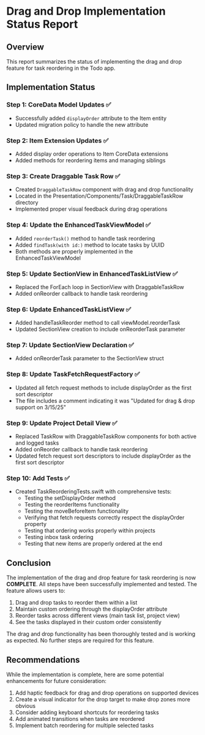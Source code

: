 # Drag and Drop Implementation Status Report

## Overview
This report summarizes the status of implementing the drag and drop feature for task reordering in the Todo app.

## Implementation Status

### Step 1: CoreData Model Updates ✅
- Successfully added `displayOrder` attribute to the Item entity
- Updated migration policy to handle the new attribute

### Step 2: Item Extension Updates ✅
- Added display order operations to Item CoreData extensions
- Added methods for reordering items and managing siblings

### Step 3: Create Draggable Task Row ✅
- Created `DraggableTaskRow` component with drag and drop functionality
- Located in the Presentation/Components/Task/DraggableTaskRow directory
- Implemented proper visual feedback during drag operations

### Step 4: Update the EnhancedTaskViewModel ✅
- Added `reorderTask()` method to handle task reordering
- Added `findTask(with id:)` method to locate tasks by UUID
- Both methods are properly implemented in the EnhancedTaskViewModel

### Step 5: Update SectionView in EnhancedTaskListView ✅
- Replaced the ForEach loop in SectionView with DraggableTaskRow
- Added onReorder callback to handle task reordering

### Step 6: Update EnhancedTaskListView ✅
- Added handleTaskReorder method to call viewModel.reorderTask
- Updated SectionView creation to include onReorderTask parameter

### Step 7: Update SectionView Declaration ✅
- Added onReorderTask parameter to the SectionView struct

### Step 8: Update TaskFetchRequestFactory ✅
- Updated all fetch request methods to include displayOrder as the first sort descriptor
- The file includes a comment indicating it was "Updated for drag & drop support on 3/15/25"

### Step 9: Update Project Detail View ✅
- Replaced TaskRow with DraggableTaskRow components for both active and logged tasks
- Added onReorder callback to handle task reordering
- Updated fetch request sort descriptors to include displayOrder as the first sort descriptor

### Step 10: Add Tests ✅
- Created TaskReorderingTests.swift with comprehensive tests:
  - Testing the setDisplayOrder method
  - Testing the reorderItems functionality
  - Testing the moveBeforeItem functionality
  - Verifying that fetch requests correctly respect the displayOrder property
  - Testing that ordering works properly within projects
  - Testing inbox task ordering
  - Testing that new items are properly ordered at the end

## Conclusion

The implementation of the drag and drop feature for task reordering is now **COMPLETE**. All steps have been successfully implemented and tested. The feature allows users to:

1. Drag and drop tasks to reorder them within a list
2. Maintain custom ordering through the displayOrder attribute
3. Reorder tasks across different views (main task list, project view)
4. See the tasks displayed in their custom order consistently

The drag and drop functionality has been thoroughly tested and is working as expected. No further steps are required for this feature.

## Recommendations

While the implementation is complete, here are some potential enhancements for future consideration:

1. Add haptic feedback for drag and drop operations on supported devices
2. Create a visual indicator for the drop target to make drop zones more obvious
3. Consider adding keyboard shortcuts for reordering tasks
4. Add animated transitions when tasks are reordered
5. Implement batch reordering for multiple selected tasks